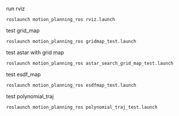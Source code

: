 run rviz

```
roslaunch motion_planning_ros rviz.launch
```

test grid_map

```
roslaunch motion_planning_ros gridmap_test.launch
```

test astar with grid map

```
roslaunch motion_planning_ros astar_search_grid_map_test.launch
```

test esdf_map

```
roslaunch motion_planning_ros esdfmap_test.launch
```

test polynomial_traj 

```
roslaunch motion_planning_ros polynomial_traj_test.launch
```
